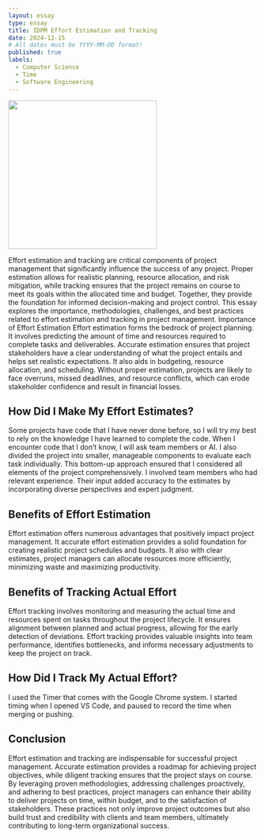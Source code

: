 ```yaml
---
layout: essay
type: essay
title: IDPM Effort Estimation and Tracking
date: 2024-12-15
# All dates must be YYYY-MM-DD format!
published: true
labels:
  - Computer Science
  - Time
  - Software Engineering
---
```


<img width="300px" 
  class="rounded float-start pe-4" 
  src="https://media.licdn.com/dms/image/v2/C5112AQHzZsVhbswVPQ/article-cover_image-shrink_600_2000/article-cover_image-shrink_600_2000/0/1565958472864?e=2147483647&v=beta&t=pXm8-6Zb91rlYCMoulJi7IozVqjSY3MjXK_feo8akqE" >

Effort estimation and tracking are critical components of project management that significantly influence the success of any project. Proper estimation allows for realistic planning, resource allocation, and risk mitigation, while tracking ensures that the project remains on course to meet its goals within the allocated time and budget. Together, they provide the foundation for informed decision-making and project control. This essay explores the importance, methodologies, challenges, and best practices related to effort estimation and tracking in project management. Importance of Effort Estimation Effort estimation forms the bedrock of project planning. It involves predicting the amount of time and resources required to complete tasks and deliverables. Accurate estimation ensures that project stakeholders have a clear understanding of what the project entails and helps set realistic expectations. It also aids in budgeting, resource allocation, and scheduling. Without proper estimation, projects are likely to face overruns, missed deadlines, and resource conflicts, which can erode stakeholder confidence and result in financial losses.

## How Did I Make My Effort Estimates?

Some projects have code that I have never done before, so I will try my best to rely on the knowledge I have learned to complete the code. When I encounter code that I don’t know, I will ask team members or AI. I also divided the project into smaller, manageable components to evaluate each task individually. This bottom-up approach ensured that I considered all elements of the project comprehensively. I involved team members who had relevant experience. Their input added accuracy to the estimates by incorporating diverse perspectives and expert judgment.

## Benefits of Effort Estimation

Effort estimation offers numerous advantages that positively impact project management. It accurate effort estimation provides a solid foundation for creating realistic project schedules and budgets. It also with clear estimates, project managers can allocate resources more efficiently, minimizing waste and maximizing productivity.

## Benefits of Tracking Actual Effort

Effort tracking involves monitoring and measuring the actual time and resources spent on tasks throughout the project lifecycle. It ensures alignment between planned and actual progress, allowing for the early detection of deviations. Effort tracking provides valuable insights into team performance, identifies bottlenecks, and informs necessary adjustments to keep the project on track.

## How Did I Track My Actual Effort?

I used the Timer that comes with the Google Chrome system. I started timing when I opened VS Code, and paused to record the time when merging or pushing.

## Conclusion

Effort estimation and tracking are indispensable for successful project management. Accurate estimation provides a roadmap for achieving project objectives, while diligent tracking ensures that the project stays on course. By leveraging proven methodologies, addressing challenges proactively, and adhering to best practices, project managers can enhance their ability to deliver projects on time, within budget, and to the satisfaction of stakeholders. These practices not only improve project outcomes but also build trust and credibility with clients and team members, ultimately contributing to long-term organizational success.
